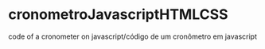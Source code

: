 # cronometroJavascriptHTMLCSS
code of a cronometer on javascript/código de um cronômetro em javascript
